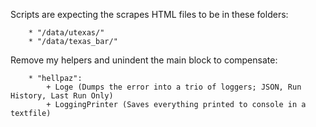 Scripts are expecting the scrapes HTML files to be in these folders:

		* "/data/utexas/"
		* "/data/texas_bar/"

Remove my helpers and unindent the main block to compensate:
		
		* "hellpaz":
			+ Loge (Dumps the error into a trio of loggers; JSON, Run History, Last Run Only)
			+ LoggingPrinter (Saves everything printed to console in a textfile)
